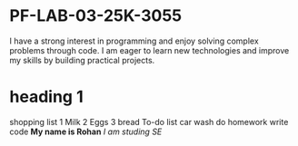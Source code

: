# PF-LAB-03-25K-3055
I have a strong interest in programming and enjoy solving complex problems through code. I am eager to learn new technologies and improve my skills by building practical projects.
# heading 1
shopping list
1 Milk
2 Eggs
3 bread
To-do list
car wash 
do homework
write code
**My name is Rohan**
*I am studing SE*
